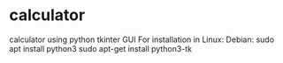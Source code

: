 # calculator
calculator using python tkinter GUI
For installation in Linux:
Debian:
sudo apt install python3
sudo apt-get install python3-tk
